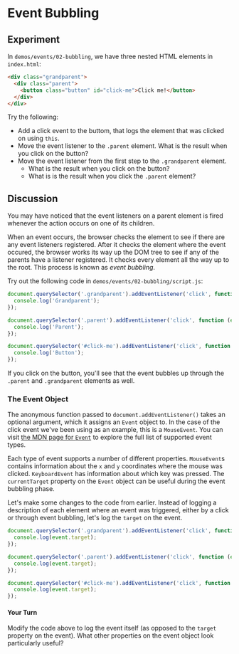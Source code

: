 # Event Bubbling

## Experiment

In `demos/events/02-bubbling`, we have three nested HTML elements in `index.html`:

```html
<div class="grandparent">
  <div class="parent">
    <button class="button" id="click-me">Click me!</button>
  </div>
</div>
```

Try the following:

* Add a click event to the buttom, that logs the element that was clicked on using `this`.
* Move the event listener to the `.parent` element. What is the result when you click on the button?
* Move the event listener from the first step to the `.grandparent` element.
  * What is the result when you click on the button?
  * What is is the result when you click the `.parent` element?

## Discussion

You may have noticed that the event listeners on a parent element is fired whenever the action occurs on one of its children.

When an event occurs, the browser checks the element to see if there are any event listeners registered. After it checks the element where the event occured, the browser works its way up the DOM tree to see if any of the parents have a listener registered. It checks every element all the way up to the root. This process is known as _event bubbling_.

Try out the following code in `demos/events/02-bubbling/script.js`:

```js
document.querySelector('.grandparent').addEventListener('click', function (event) {
  console.log('Grandparent');
});

document.querySelector('.parent').addEventListener('click', function (event) {
  console.log('Parent');
});

document.querySelector('#click-me').addEventListener('click', function (event) {
  console.log('Button');
});
```

If you click on the button, you'll see that the event bubbles up through the `.parent` and `.grandparent` elements as well.

### The Event Object

The anonymous function passed to `document.addEventListener()` takes an optional argument, which it assigns an `Event` object to. In the case of the click event we've been using as an example, this is a `MouseEvent`. You can visit [the MDN page for `Event`](https://developer.mozilla.org/en-US/docs/Web/API/Event) to explore the full list of supported event types.

Each type of event supports a number of different properties. `MouseEvent`s contains information about the `x` and `y` coordinates where the mouse was clicked. `KeyboardEvent` has information about which key was pressed. The `currentTarget` property on the `Event` object can be useful during the event bubbling phase.

Let's make some changes to the code from earlier. Instead of logging a description of each element where an event was triggered, either by a click or through event bubbling, let's log the `target` on the event.

```js
document.querySelector('.grandparent').addEventListener('click', function (event) {
  console.log(event.target);
});

document.querySelector('.parent').addEventListener('click', function (event) {
  console.log(event.target);
});

document.querySelector('#click-me').addEventListener('click', function (event) {
  console.log(event.target);
});
```

#### Your Turn

Modify the code above to log the event itself (as opposed to the `target` property on the event). What other properties on the event object look particularly useful?
